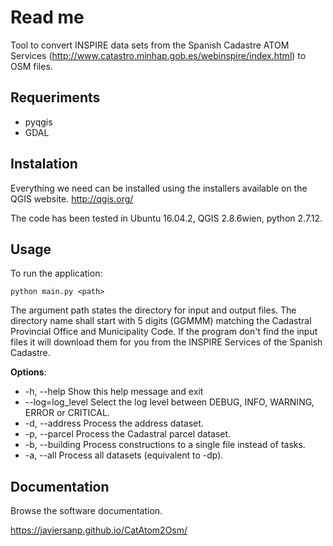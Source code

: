 Read me
=======

Tool to convert INSPIRE data sets from the Spanish Cadastre ATOM Services (http://www.catastro.minhap.gob.es/webinspire/index.html) to OSM files.

Requeriments
------------

* pyqgis
* GDAL

Instalation
-----------

Everything we need can be installed using the installers available on the QGIS 
website. http://qgis.org/

The code has been tested in Ubuntu 16.04.2, QGIS 2.8.6wien, python 2.7.12. 

Usage
-----

To run the application:

    python main.py <path>

The argument path states the directory for input and output files. 
The directory name shall start with 5 digits (GGMMM) matching the Cadastral 
Provincial Office and Municipality Code. If the program don't find the input 
files it will download them for you from the INSPIRE Services of the Spanish 
Cadastre.

**Options**:

* \-h, --help        Show this help message and exit
* \--log=log_level   Select the log level between DEBUG, INFO, WARNING, ERROR or 
  CRITICAL.
* \-d, --address     Process the address dataset.
* \-p, --parcel      Process the Cadastral parcel dataset.
* \-b, --building    Process constructions to a single file instead of tasks.
* \-a, --all         Process all datasets (equivalent to -dp).

Documentation
-------------

Browse the software documentation.

https://javiersanp.github.io/CatAtom2Osm/

